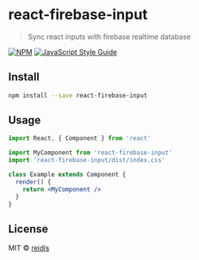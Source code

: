 # react-firebase-input

> Sync react inputs with firebase realtime database

[![NPM](https://img.shields.io/npm/v/react-firebase-input.svg)](https://www.npmjs.com/package/react-firebase-input) [![JavaScript Style Guide](https://img.shields.io/badge/code_style-standard-brightgreen.svg)](https://standardjs.com)

## Install

```bash
npm install --save react-firebase-input
```

## Usage

```jsx
import React, { Component } from 'react'

import MyComponent from 'react-firebase-input'
import 'react-firebase-input/dist/index.css'

class Example extends Component {
  render() {
    return <MyComponent />
  }
}
```

## License

MIT © [reidjs](https://github.com/reidjs)
